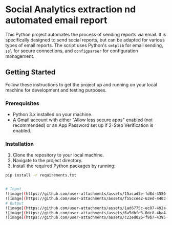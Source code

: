 # Social Analytics extraction nd automated email report

This Python project automates the process of sending reports via email. It is specifically designed to send social reports, but can be adapted for various types of email reports. The script uses Python's `smtplib` for email sending, `ssl` for secure connections, and `configparser` for configuration management.

## Getting Started

Follow these instructions to get the project up and running on your local machine for development and testing purposes.

### Prerequisites

- Python 3.x installed on your machine.
- A Gmail account with either "Allow less secure apps" enabled (not recommended) or an App Password set up if 2-Step Verification is enabled.

### Installation

1. Clone the repository to your local machine.
2. Navigate to the project directory.
3. Install the required Python packages by running:

```bash
pip install -r requirements.txt


# Input
![image](https://github.com/user-attachments/assets/15acad5e-fd8d-4586-914c-ca3b6b6e2a97)
![image](https://github.com/user-attachments/assets/f55ccee2-63ed-4403-95cd-a4652e1e5ee8)
# Output
![image](https://github.com/user-attachments/assets/1ad6775c-ec07-492a-8550-4083c219002c)
![image](https://github.com/user-attachments/assets/6a5dbfe3-0dc8-4ba4-b048-7c525cbde111)
![image](https://github.com/user-attachments/assets/c23ed026-f9b7-4395-b481-cf143021cac9)
